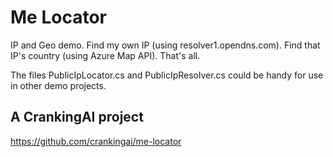 # Me Locator

IP and Geo demo. Find my own IP (using resolver1.opendns.com). Find that IP's country (using Azure Map API). That's all.

The files PublicIpLocator.cs and PublicIpResolver.cs could be handy for use in other demo projects.

## A CrankingAI project

https://github.com/crankingai/me-locator
